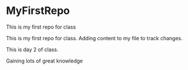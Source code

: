 # MyFirstRepo
This is my first repo for class

This is my first repo for class.  Adding content to my file to track changes.

This is day 2 of class.

Gaining lots of great knowledge
